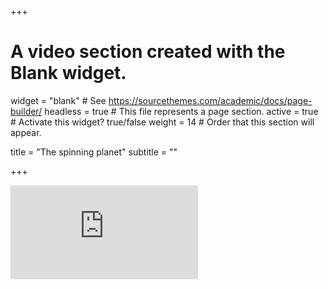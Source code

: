 +++
# A video section created with the Blank widget.

widget = "blank"  # See https://sourcethemes.com/academic/docs/page-builder/
headless = true  # This file represents a page section.
active = true  # Activate this widget? true/false
weight = 14  # Order that this section will appear.

title = "The spinning planet"
subtitle = ""

+++


<div>
  <iframe src="https://www.youtube.com/embed/w7Ap0k7qp2k?autoplay=1&loop=1&rel=0&showinfo=0&controls=0&autohide=1" frameborder="0" class="video__inner"></iframe>
</div>
